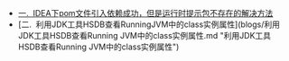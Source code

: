 * [一. &nbsp;IDEA下pom文件引入依赖成功，但是运行时提示包不存在的解决方法](blogs/IDEA下pom文件引入依赖成功，但是运行时提示包不存在的解决方法.md "IDEA下pom文件引入依赖成功，但是运行时提示包不存在的解决方法")
* [二. &nbsp;利用JDK工具HSDB查看RunningJVM中的class实例属性](blogs/利用JDK工具HSDB查看Running JVM中的class实例属性.md "利用JDK工具HSDB查看Running JVM中的class实例属性")
